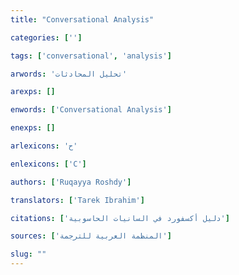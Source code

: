 ```yaml
---
title: "Conversational Analysis"

categories: ['']

tags: ['conversational', 'analysis']

arwords: 'تحليل المحادثات'

arexps: []

enwords: ['Conversational Analysis']

enexps: []

arlexicons: 'ح'

enlexicons: ['C']

authors: ['Ruqayya Roshdy']

translators: ['Tarek Ibrahim']

citations: ['دليل أكسفورد في السانيات الحاسوبية']

sources: ['المنظمة العربية للترجمة']

slug: ""
---
```

